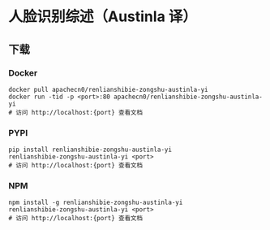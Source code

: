 # 人脸识别综述（Austinla 译）

## 下载

### Docker

```
docker pull apachecn0/renlianshibie-zongshu-austinla-yi
docker run -tid -p <port>:80 apachecn0/renlianshibie-zongshu-austinla-yi
# 访问 http://localhost:{port} 查看文档
```

### PYPI

```
pip install renlianshibie-zongshu-austinla-yi
renlianshibie-zongshu-austinla-yi <port>
# 访问 http://localhost:{port} 查看文档
```

### NPM

```
npm install -g renlianshibie-zongshu-austinla-yi
renlianshibie-zongshu-austinla-yi <port>
# 访问 http://localhost:{port} 查看文档
```